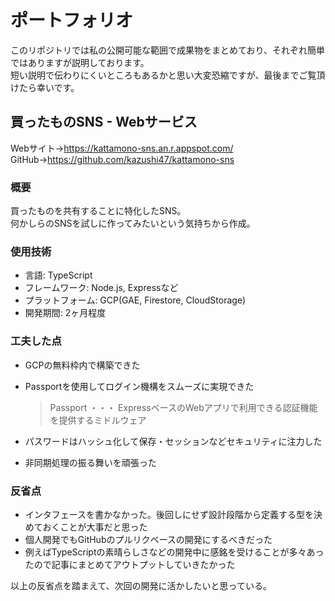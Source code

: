 # ポートフォリオ
このリポジトリでは私の公開可能な範囲で成果物をまとめており、それぞれ簡単ではありますが説明しております。  
短い説明で伝わりにくいところもあるかと思い大変恐縮ですが、最後までご覧頂けたら幸いです。

## 買ったものSNS - Webサービス
Webサイト→https://kattamono-sns.an.r.appspot.com/  
GitHub→https://github.com/kazushi47/kattamono-sns  
  
### 概要
買ったものを共有することに特化したSNS。  
何かしらのSNSを試しに作ってみたいという気持ちから作成。  

### 使用技術

- 言語: TypeScript
- フレームワーク: Node.js, Expressなど
- プラットフォーム: GCP(GAE, Firestore, CloudStorage)
- 開発期間: 2ヶ月程度

### 工夫した点

- GCPの無料枠内で構築できた
- Passportを使用してログイン機構をスムーズに実現できた

  > Passport ・・・ ExpressベースのWebアプリで利用できる認証機能を提供するミドルウェア

- パスワードはハッシュ化して保存・セッションなどセキュリティに注力した
- 非同期処理の振る舞いを頑張った

### 反省点

- インタフェースを書かなかった。後回しにせず設計段階から定義する型を決めておくことが大事だと思った
- 個人開発でもGitHubのプルリクベースの開発にするべきだった
- 例えばTypeScriptの素晴らしさなどの開発中に感銘を受けることが多々あったので記事にまとめてアウトプットしていきたかった

以上の反省点を踏まえて、次回の開発に活かしたいと思っている。
